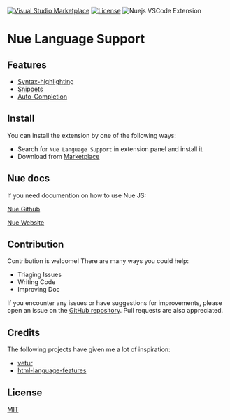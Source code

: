 [![Visual&nbsp;Studio Marketplace](https://img.shields.io/visual-studio-marketplace/v/yaoyuanzhang.nue)](https://marketplace.visualstudio.com/items?itemName=yaoyuanzhang.nue)
[![License](https://img.shields.io/badge/license-MIT-blue.svg)](https://github.com/yyz945947732/vscode-nue/blob/master/README.md)
![Nuejs VSCode Extension](https://img.shields.io/badge/VScode%20Extension-NueJS-cadetblue)

# Nue Language Support

## Features

- [Syntax-highlighting](https://github.com/yyz945947732/vscode-nue/blob/docs/Syntax.md)
- [Snippets](https://github.com/yyz945947732/vscode-nue/blob/docs/Snippets.md)
- [Auto-Completion](https://github.com/yyz945947732/vscode-nue/blob/docs/Completion.md)

## Install

You can install the extension by one of the following ways:

- Search for `Nue Language Support` in extension panel and install it
- Download from [Marketplace](https://marketplace.visualstudio.com/items?itemName=yaoyuanzhang.nue)

## Nue docs

If you need documention on how to use Nue JS:

[Nue Github](https://github.com/nuejs/nuejs)

[Nue Website](https://nuejs.org)

## Contribution

Contribution is welcome! There are many ways you could help:

- Triaging Issues
- Writing Code
- Improving Doc

If you encounter any issues or have suggestions for improvements, please open an issue on the [GitHub repository](https://github.com/yyz945947732/vscode-nue/issues). Pull requests are also appreciated.

## Credits

The following projects have given me a lot of inspiration:

- [vetur](https://github.com/vuejs/vetur)
- [html-language-features](https://github.com/microsoft/vscode/tree/4f7a76b792d38dcf576c831efc3f5c40cd6624e2/extensions/html-language-features)

## License

[MIT](https://github.com/yyz945947732/vscode-nue/blob/master/LICENSE)
